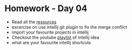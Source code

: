 # Homework - Day 04



* Read all the [resources](../resources/day04.md)
* excercise on use intellij git plugin to fix the merge conflict
* import your favourite projects in intellij
* Checkout the youtube [playlist](https://www.youtube.com/c/intellijidea/playlists) of intellij idea
* what are your favourite intellij shortcuts

